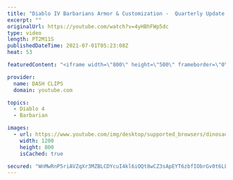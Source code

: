 ```yaml
---
title: "Diablo IV Barbarians Armor & Customization -  Quarterly Update June 2021"
excerpt: ""
originalUrl: https://youtube.com/watch?v=4yHBhFWp5dc
type: video
length: PT2M11S
publishedDateTime: 2021-07-01T05:23:08Z
heat: 53

featuredContent: "<iframe width=\"800\" height=\"500\" frameborder=\"0\" src=\"https://www.youtube.com/embed/4yHBhFWp5dc\" allow=\"accelerometer; autoplay; encrypted-media; gyroscope; picture-in-picture\" allowfullscreen></iframe>"

provider:
  name: DASH CLIPS
  domain: youtube.com

topics:
  - Diablo 4
  - Barbarian

images:
  - url: https://www.youtube.com/img/desktop/supported_browsers/dinosaur.png
    width: 1200
    height: 800
    isCached: true

secured: "WnMwRnP5riAVZqXr3MZBLCDYcuI4kl6iOQt8wCZ3sApEYT6zbfIObrGv0t6LL9/DBDJJjg8isjSJMXjN0Kte+BlISGHkSYujp926CvUwHb7LHvqtYejq2EK0vU90jjtHmw+FPKLJ+2QqYGdGY104euHgsatNgH4TKgX9OcMIl0g92AKkSoAQ0FMRJR1cZE0E8MckwDc4xXkjs3rABtL+MF7HL/fpzz1Fej89v3lkJQGeWdBEMDLgPbHIARyRxRaO6heEznOiJg6FF5/HWBwKDSUugmTNzTD7XuWqTkLEkjReIyprrpY1AOv2VVvJCyudwfc74ZLrF+/TWMDIrf8l747U7V9OJsFg6OUYV9CbhX/3AjA+PqpftQdbhTR7oIcQQoYA0tFOPywieyAxoBRzr1xSfOdgJs1K7Ri0ApXfQcQ=;1qOfnyeIpWMKuEweDKCWOg=="
---
```


